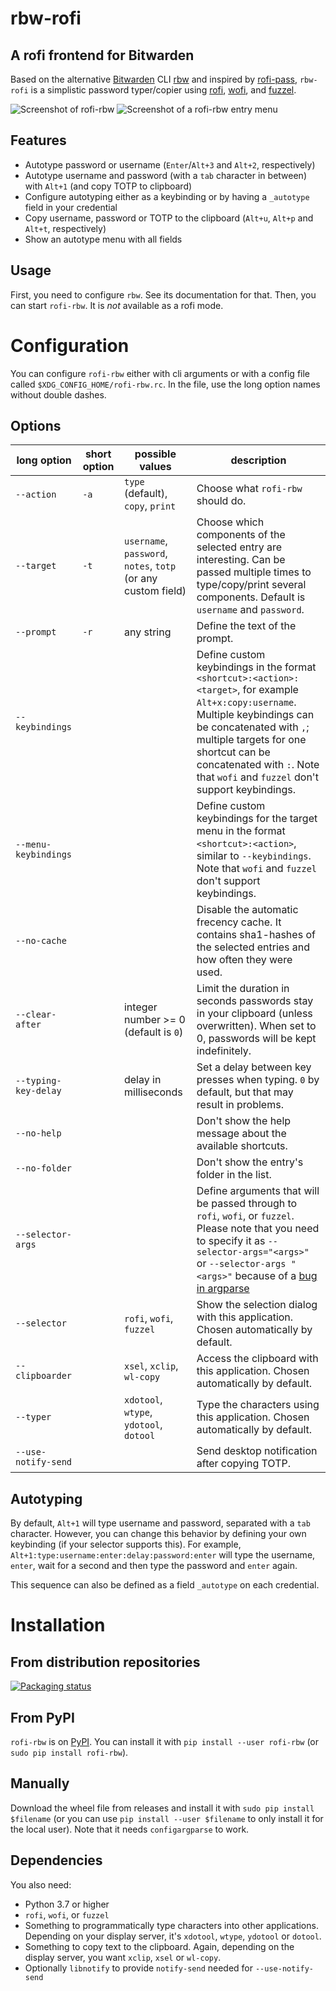 # rbw-rofi
## A rofi frontend for Bitwarden

Based on the alternative [Bitwarden](https://bitwarden.com/) CLI [rbw](https://github.com/doy/rbw/) and inspired by [rofi-pass](https://github.com/carnager/rofi-pass), `rbw-rofi` is a simplistic password typer/copier using [rofi](https://github.com/davatorium/rofi), [wofi](https://hg.sr.ht/~scoopta/wofi), and [fuzzel](https://codeberg.org/dnkl/fuzzel).

![Screenshot of rofi-rbw](screenshot.png?raw=true)
![Screenshot of a rofi-rbw entry menu](screenshot-menu.png?raw=true)

## Features
- Autotype password or username (`Enter`/`Alt+3` and `Alt+2`, respectively)
- Autotype username and password (with a `tab` character in between) with `Alt+1` (and copy TOTP to clipboard)
- Configure autotyping either as a keybinding or by having a `_autotype` field in your credential
- Copy username, password or TOTP to the clipboard (`Alt+u`, `Alt+p` and `Alt+t`, respectively)
- Show an autotype menu with all fields

## Usage
First, you need to configure `rbw`. See its documentation for that.
Then, you can start `rofi-rbw`. It is *not* available as a rofi mode.

# Configuration
You can configure `rofi-rbw` either with cli arguments or with a config file called `$XDG_CONFIG_HOME/rofi-rbw.rc`. In the file, use the long option names without double dashes.

## Options

| long option          | short option | possible values                                               | description                                                                                                                                                                                                                                                                 |
|----------------------|--------------|---------------------------------------------------------------|-----------------------------------------------------------------------------------------------------------------------------------------------------------------------------------------------------------------------------------------------------------------------------|
| `--action`           | `-a`         | `type` (default), `copy`, `print`                             | Choose what `rofi-rbw` should do.                                                                                                                                                                                                                                           |
| `--target`           | `-t`         | `username`, `password`, `notes`, `totp` (or any custom field) | Choose which components of the selected entry are interesting. Can be passed multiple times to type/copy/print several components. Default is `username` and `password`.                                                                                                    |
| `--prompt`           | `-r`         | any string                                                    | Define the text of the prompt.                                                                                                                                                                                                                                              |
| `--keybindings`      |              |                                                               | Define custom keybindings in the format `<shortcut>:<action>:<target>`, for example `Alt+x:copy:username`. Multiple keybindings can be concatenated with `,`; multiple targets for one shortcut can be concatenated with `:`. Note that `wofi` and `fuzzel` don't support keybindings. |
| `--menu-keybindings` |              |                                                               | Define custom keybindings for the target menu in the format `<shortcut>:<action>`, similar to `--keybindings`. Note that `wofi` and `fuzzel` don't support keybindings.                                                                                                    |
| `--no-cache`         |              |                                                               | Disable the automatic frecency cache. It contains sha1-hashes of the selected entries and how often they were used.                                                                                                                                                         |
| `--clear-after`      |              | integer number >= 0 (default is `0`)                          | Limit the duration in seconds passwords stay in your clipboard (unless overwritten). When set to 0, passwords will be kept indefinitely.                                                                                                                                    |
| `--typing-key-delay` |              | delay in milliseconds                                         | Set a delay between key presses when typing. `0` by default, but that may result in problems.                                                                                                                                                                               |
| `--no-help`          |              |                                                               | Don't show the help message about the available shortcuts.                                                                                                                                                                                                                  |
| `--no-folder`        |              |                                                               | Don't show the entry's folder in the list.                                                                                                                                                                                                                                  |
| `--selector-args`    |              |                                                               | Define arguments that will be passed through to `rofi`, `wofi`, or `fuzzel`.<br/>Please note that you need to specify it as `--selector-args="<args>"` or `--selector-args " <args>"` because of a [bug in argparse](https://github.com/python/cpython/issues/53580)        |
| `--selector`         |              | `rofi`, `wofi`, `fuzzel`                                      | Show the selection dialog with this application. Chosen automatically by default.                                                                                                                                                                                           |
| `--clipboarder`      |              | `xsel`, `xclip`, `wl-copy`                                    | Access the clipboard with this application. Chosen automatically by default.                                                                                                                                                                                                |
| `--typer`            |              | `xdotool`, `wtype`, `ydotool`, `dotool`                       | Type the characters using this application. Chosen automatically by default.                                                                                                                                                                                                |
| `--use-notify-send`  |              |                                                               | Send desktop notification after copying TOTP.                                                                                                                                                                                                                               |
## Autotyping
By default, `Alt+1` will type username and password, separated with a `tab` character. However, you can change this behavior by defining your own keybinding (if your selector supports this). For example, `Alt+1:type:username:enter:delay:password:enter` will type the username, `enter`, wait for a second and then type the password and `enter` again.

This sequence can also be defined as a field `_autotype` on each credential.

# Installation

## From distribution repositories
[![Packaging status](https://repology.org/badge/vertical-allrepos/rofi-rbw.svg)](https://repology.org/project/rofi-rbw/versions)

## From PyPI
`rofi-rbw` is on [PyPI](https://pypi.org/project/rofi-rbw/). You can install it with `pip install --user rofi-rbw` (or `sudo pip install rofi-rbw`).

## Manually
Download the wheel file from releases and install it with  `sudo pip install $filename` (or you can use `pip install --user $filename` to only install it for the local user).
Note that it needs `configargparse` to work.

## Dependencies
You also need:
- Python 3.7 or higher
- `rofi`, `wofi`, or `fuzzel`
- Something to programmatically type characters into other applications. Depending on your display server, it's `xdotool`, `wtype`, `ydotool` or `dotool`.
- Something to copy text to the clipboard. Again, depending on the display server, you want `xclip`, `xsel` or `wl-copy`.
- Optionally `libnotify` to provide `notify-send` needed for `--use-notify-send`
